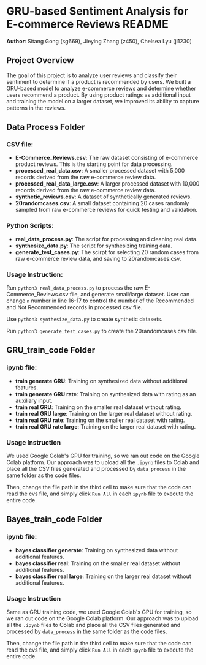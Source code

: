 # GRU-based Sentiment Analysis for E-commerce Reviews README
**Author**: Sitang Gong (sg669), Jieying Zhang (z450), Chelsea Lyu (jl1230) 
## Project Overview
The goal of this project is to analyze user reviews and classify their sentiment to determine if a
product is recommended by users. We built a GRU-based model to analyze e-commerce reviews and determine whether
users recommend a product. By using product ratings as additional input and training the model
on a larger dataset, we improved its ability to capture patterns in the reviews. 

## Data Process Folder
### CSV file:
* **E-Commerce_Reviews.csv**: The raw dataset consisting of e-commerce product reviews. This is the starting point for data processing.
* **processed_real_data.csv**:
A smaller processed dataset with 5,000 records derived from the raw e-commerce review data. 
* **processed_real_data_large.csv**: A larger processed dataset with 10,000 records derived from the raw e-commerce review data.
* **synthetic_reviews.csv**: A dataset of synthetically generated reviews.
* **20randomcases.csv**: A small dataset containing 20 cases randomly sampled from raw e-commerce reviews for quick testing and validation.

### Python Scripts:
* **real_data_process.py**: The script for processing and cleaning real data.
* **synthesize_data.py**: The script for synthesizing training data.
* **generate_test_cases.py**: The scirpt for selecting 20 random cases from raw e-commerce review data, and saving to 20randomcases.csv.

### Usage Instruction:
Run `python3 real_data_process.py` to process the raw E-Commerce_Reviews.csv file, and generate small/large dataset. User can change `n` number in line 16-17 to control the number of the Recommended and Not Recommended records in processed csv file.

Use `python3 synthesize_data.py` to create synthetic datasets.

Run `python3 generate_test_cases.py` to create the 20randomcases.csv file.

## GRU_train_code Folder
### ipynb file:
* **train generate GRU**: Training on synthesized data without additional features.
* **train generate GRU rate**: Training on synthesized data with rating as an auxiliary input.
* **train real GRU**: Training on the smaller real dataset without rating.
* **train real GRU large**: Training on the larger real dataset without rating.
* **train real GRU rate**: Training on the smaller real dataset with rating.
* **train real GRU rate large**: Training on the larger real dataset with rating.

### Usage Instruction
We used Google Colab's GPU for training, so we ran out code on the Google Colab platform. Our approach was to upload all the `.ipynb` files to Colab and place all the CSV files generated and processed by `data_process` in the same folder as the code files. 

Then, change the file path in the third cell to make sure that the code can read the cvs file, and simply click `Run All` in each `ipynb` file to execute the entire code.

## Bayes_train_code Folder
### ipynb file:
* **bayes classifier generate**: Training on synthesized data without additional features.
* **bayes classifier real**: Training on the smaller real dataset without additional features.
* **bayes classifier real large**: Training on the larger real dataset without additional features.

### Usage Instruction
Same as GRU training code, we used Google Colab's GPU for training, so we ran out code on the Google Colab platform. Our approach was to upload all the `.ipynb` files to Colab and place all the CSV files generated and processed by `data_process` in the same folder as the code files. 

Then, change the file path in the third cell to make sure that the code can read the cvs file, and simply click `Run All` in each `ipynb` file to execute the entire code.